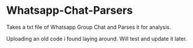 # Whatsapp-Chat-Parsers
Takes a txt file of Whatsapp Group Chat and Parses it for analysis.


Uploading an old code i found laying around. Will test and update it later.
